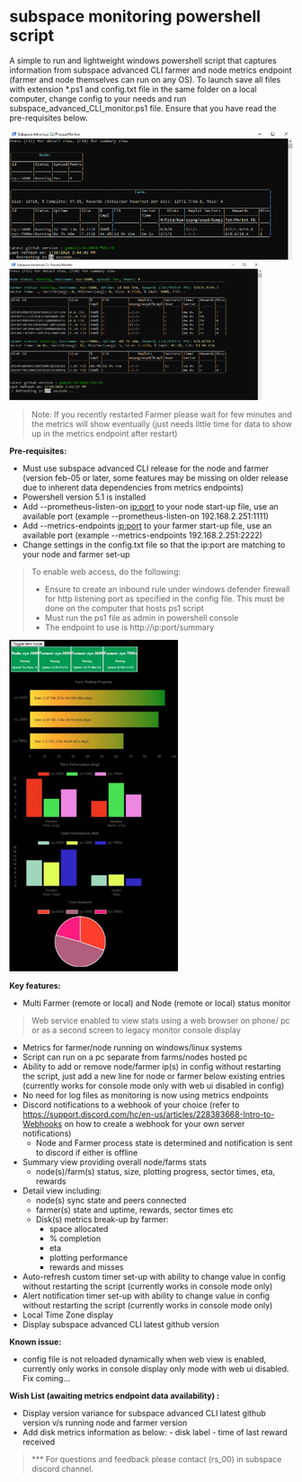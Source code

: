 # subspace monitoring powershell script
A simple to run and lightweight windows powershell script that captures information from subspace advanced CLI farmer and node metrics endpoint (farmer and node themselves can run on any OS).
To launch save all files with extension *.ps1  and config.txt file in the same folder on a local computer, change config to your needs and run subspace_advanced_CLI_monitor.ps1 file. Ensure that you have read the pre-requisites below.

<img src="https://github.com/irbujam/images/blob/main/summary.PNG" width="580" hieght="350" /><img src="https://github.com/irbujam/images/blob/main/detail.PNG" width="450" hieght="320" />
    

> Note: If you recently restarted Farmer please wait for few minutes and the metrics will show eventually (just needs little time for data to show up in the metrics endpoint after restart)

**Pre-requisites:**
- Must use subspace advanced CLI release for the node and farmer (version feb-05 or later, some features may be missing on older release due to inherent data dependencies from metrics endpoints)
- Powershell version 5.1 is installed
- Add --prometheus-listen-on <ip:port> to your node start-up file, use an available port (example --prometheus-listen-on 192.168.2.251:1111)  
- Add --metrics-endpoints <ip:port> to your farmer start-up file, use an available port (example --metrics-endpoints 192.168.2.251:2222)
- Change settings in the config.txt file so that the ip:port are matching to your node and farmer set-up

> To enable web access, do the following:
> - Ensure to create an inbound rule under windows defender firewall for http listening port as specified in the config file. This must be done on the computer that hosts ps1 script
> - Must run the ps1 file as admin in powershell console
> - The endpoint to use is http://ip:port/summary
<img src="https://github.com/irbujam/images/blob/main/web.JPG" width="300" hieght="350" />


**Key features:**
  - Multi Farmer (remote or local) and Node (remote or local) status monitor
  
> Web service enabled to view stats using a web browser on phone/ pc or as a second screen to legacy monitor console display
  
  - Metrics for farmer/node running on windows/linux systems
  - Script can run on a pc separate from farms/nodes hosted pc 
  - Ability to add or remove node/farmer ip(s) in config without restarting the script, just add a new line for node or farmer below existing entries (currently works for console mode only with web ui disabled in config)
  - No need for log files as monitoring is now using metrics endpoints
  - Discord notifications to a webhook of your choice (refer to https://support.discord.com/hc/en-us/articles/228383668-Intro-to-Webhooks on how to create a webhook for your own server notifications)
      - Node and Farmer process state is determined and notification is sent to discord if either is offline
  - Summary view providing overall node/farms stats
      - node(s)/farm(s) status, size, plotting progress, sector times, eta, rewards
  - Detail view including:
      - node(s) sync state and peers connected
      - farmer(s) state and uptime, rewards, sector times etc
      - Disk(s) metrics break-up by farmer:
          - space allocated
          - % completion 
          - eta
          - plotting performance
          - rewards and misses
  - Auto-refresh custom timer set-up with ability to change value in config without restarting the script (currently works in console mode only)
  - Alert notification timer set-up with ability to change value in config without restarting the script (currently works in console mode only)
  - Local Time Zone display
  - Display subspace advanced CLI latest github version
  
**Known issue:**
  - config file is not reloaded dynamically when web view is enabled, currently only works in console display only mode with web ui disabled. Fix coming...
    
**Wish List (awaiting metrics endpoint data availability) :**
  - Display version variance for subspace advanced CLI latest github version v/s running node and farmer version
  - Add disk metrics information as below:
          - disk label
          - time of last reward received

>*** For questions and feedback please contact (rs_00) in subspace discord channel.

